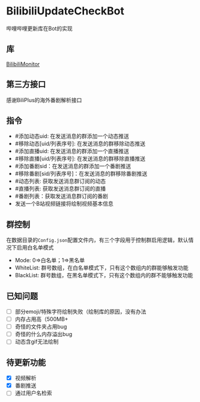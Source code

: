 # BilibiliUpdateCheckBot
 哔哩哔哩更新库在Bot的实现
 
## 库
[BilibiliMonitor](https://github.com/Hellobaka/BilibiliMonitor)

## 第三方接口
感谢BiliPlus的海外番剧解析接口

## 指令
* #添加动态uid: 在发送消息的群添加一个动态推送
* #移除动态[uid/列表序号]: 在发送消息的群移除动态推送
* #添加直播uid: 在发送消息的群添加一个直播推送
* #移除直播[uid/列表序号]: 在发送消息的群移除直播推送
* #添加番剧sid：在发送消息的群添加一个番剧推送
* #移除番剧[sid/列表序号]：在发送消息的群移除番剧推送
* #动态列表: 获取发送消息群订阅的动态
* #直播列表: 获取发送消息群订阅的直播
* #番剧列表：获取发送消息群订阅的番剧
* 发送一个B站视频链接将绘制视频基本信息

## 群控制
在数据目录的`Config.json`配置文件内，有三个字段用于控制群启用逻辑，默认情况下启用白名单模式
* Mode: 0=>白名单；1=>黑名单
* WhiteList: 群号数组，在白名单模式下，只有这个数组内的群能够触发功能
* BlackList: 群号数组，在黑名单模式下，只有这个数组内的群不能够触发功能

## 已知问题
- [ ] 部分emoji/特殊字符绘制失败（绘制库的原因，没有办法
- [ ] 内存占用高（500MB+
- [ ] 奇怪的文件夹占用bug
- [ ] 奇怪的什么内存溢出bug
- [ ] 动态含gif无法绘制

## 待更新功能
- [x] 视频解析
- [x] 番剧推送
- [ ] 通过用户名检索
